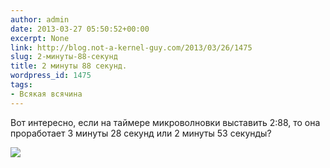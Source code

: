 ```yaml
---
author: admin
date: 2013-03-27 05:50:52+00:00
excerpt: None
link: http://blog.not-a-kernel-guy.com/2013/03/26/1475
slug: 2-минуты-88-секунд
title: 2 минуты 88 секунд.
wordpress_id: 1475
tags:
- Всякая всячина
---
```


Вот интересно, если на таймере микроволновки выставить 2:88, то она проработает 3 минуты 28 секунд или 2 минуты 53 секунды? 

[![](http://blog.not-a-kernel-guy.com/wp-content/uploads/2013/03/IMG_20130324_190144-300x164.jpg)](http://blog.not-a-kernel-guy.com/wp-content/uploads/2013/03/IMG_20130324_190144.jpg)
